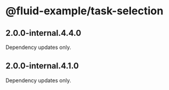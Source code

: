 # @fluid-example/task-selection

## 2.0.0-internal.4.4.0

Dependency updates only.

## 2.0.0-internal.4.1.0

Dependency updates only.
